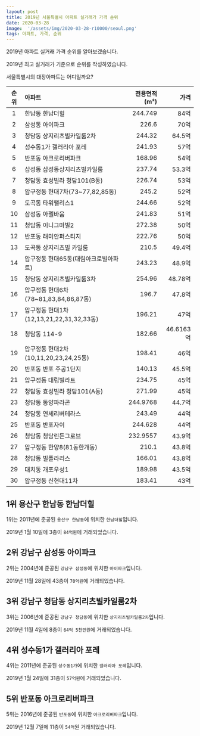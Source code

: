 ```yaml
---
layout: post
title: 2019년 서울특별시 아파트 실거래가 가격 순위
date: 2020-03-28
image:  '/assets/img/2020-03-28-r10000/seoul.png'
tags: 아파트, 가격, 순위
---
```


2019년 아파트 실거래 가격 순위를 알아보겠습니다.

2019년 최고 실거래가 기준으로 순위를 작성하였습니다.

서울특별시의 대장아파트는 어디일까요?

|순위|아파트|전용면적(m²)|가격|
|:---:|:------|---:|---:|
|1|한남동 한남더힐|244.749|84억|
|2|삼성동 아이파크|226.6|70억|
|3|청담동 상지리츠빌카일룸2차|244.32|64.5억|
|4|성수동1가 갤러리아 포레|241.93|57억|
|5|반포동 아크로리버파크|168.96|54억|
|6|삼성동 삼성동상지리츠빌카일룸|237.74|53.3억|
|7|청담동 효성빌라 청담101(B동)|226.74|53억|
|8|압구정동 현대7차(73~77,82,85동)|245.2|52억|
|9|도곡동 타워팰리스1|244.66|52억|
|10|삼성동 아펠바움|241.83|51억|
|11|청담동 이니그마빌2|272.38|50억|
|12|반포동 래미안퍼스티지|222.76|50억|
|13|도곡동 상지리츠빌 카일룸|210.5|49.4억|
|14|압구정동 현대65동(대림아크로빌아파트)|243.23|48.9억|
|15|청담동 상지리츠빌카일룸3차|254.96|48.78억|
|16|압구정동 현대6차(78~81,83,84,86,87동)|196.7|47.8억|
|17|압구정동 현대1차(12,13,21,22,31,32,33동)|196.21|47억|
|18|청담동 114-9|182.66|46.6163억|
|19|압구정동 현대2차(10,11,20,23,24,25동)|198.41|46억|
|20|반포동 반포 주공1단지|140.13|45.5억|
|21|압구정동 대림빌라트|234.75|45억|
|22|청담동 효성빌라 청담101(A동)|271.99|45억|
|23|청담동 동양파라곤|244.9768|44.7억|
|24|청담동 연세리버테라스|243.49|44억|
|25|반포동 반포자이|244.628|44억|
|26|청담동 청담린든그로브|232.9557|43.9억|
|27|압구정동 한양8(81동한개동)|210.1|43.8억|
|28|청담동 빌폴라리스|166.01|43.8억|
|29|대치동 개포우성1|189.98|43.5억|
|30|압구정동 신현대11차|183.41|43억|

## 1위 용산구 한남동 한남더힐

1위는 2011년에 준공된 `용산구 한남동`에 위치한 `한남더힐`입니다.

2019년 1월 10일에 3층이 `84억원`에 거래되었습니다.

<script charset="UTF-8" class="daum_roughmap_loader_script" src="https://ssl.daumcdn.net/dmaps/map_js_init/roughmapLoader.js"></script>

<div id="daumRoughmapContainer1585347782807" class="root_daum_roughmap root_daum_roughmap_landing"></div>
<script charset="UTF-8">
	new daum.roughmap.Lander({
		"timestamp" : "1585347782807",
		"key" : "xp79",
		"mapWidth" : "640",
		"mapHeight" : "360"
	}).render();
</script>

## 2위 강남구 삼성동 아이파크

2위는 2004년에 준공된 `강남구 삼성동`에 위치한 `아이파크`입니다.

2019년 11월 28일에 43층이 `70억원`에 거래되었습니다.

<div id="daumRoughmapContainer1585347886020" class="root_daum_roughmap root_daum_roughmap_landing"></div>
<script charset="UTF-8">
	new daum.roughmap.Lander({
		"timestamp" : "1585347886020",
		"key" : "xp7a",
		"mapWidth" : "640",
		"mapHeight" : "360"
	}).render();
</script>

## 3위 강남구 청담동 상지리츠빌카일룸2차

3위는 2006년에 준공된 `강남구 청담동`에 위치한 `상지리츠빌카일룸2차`입니다.

2019년 11월 4일에 8층이 `64억 5천만원`에 거래되었습니다.

<div id="daumRoughmapContainer1585347937573" class="root_daum_roughmap root_daum_roughmap_landing"></div>
<script charset="UTF-8">
	new daum.roughmap.Lander({
		"timestamp" : "1585347937573",
		"key" : "xp7b",
		"mapWidth" : "640",
		"mapHeight" : "360"
	}).render();
</script>

## 4위 성수동1가 갤러리아 포레

4위는 2011년에 준공된 `성수동1가`에 위치한 `갤러리아 포레`입니다.

2019년 1월 24일에 31층이 `57억원`에 거래되었습니다.

<div id="daumRoughmapContainer1585348784460" class="root_daum_roughmap root_daum_roughmap_landing"></div>
<script charset="UTF-8">
	new daum.roughmap.Lander({
		"timestamp" : "1585348784460",
		"key" : "xp7d",
		"mapWidth" : "640",
		"mapHeight" : "360"
	}).render();
</script>

## 5위 반포동 아크로리버파크

5위는 2016년에 준공된 `반포동`에 위치한 `아크로리버파크`입니다.

2019년 12월 7일에 11층이 `54억`원 거래되었습니다.

<div id="daumRoughmapContainer1585348815627" class="root_daum_roughmap root_daum_roughmap_landing"></div>
<script charset="UTF-8">
	new daum.roughmap.Lander({
		"timestamp" : "1585348815627",
		"key" : "xp7e",
		"mapWidth" : "640",
		"mapHeight" : "360"
	}).render();
</script>

